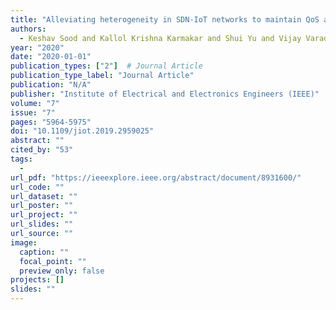 ```yaml
---
title: "Alleviating heterogeneity in SDN-IoT networks to maintain QoS and enhance security"
authors:
  - Keshav Sood and Kallol Krishna Karmakar and Shui Yu and Vijay Varadharajan and Shiva Raj Pokhrel and Yong Xiang
year: "2020"
date: "2020-01-01"
publication_types: ["2"]  # Journal Article
publication_type_label: "Journal Article"
publication: "N/A"
publisher: "Institute of Electrical and Electronics Engineers (IEEE)"
volume: "7"
issue: "7"
pages: "5964-5975"
doi: "10.1109/jiot.2019.2959025"
abstract: ""
cited_by: "53"
tags:
  - 
url_pdf: "https://ieeexplore.ieee.org/abstract/document/8931600/"
url_code: ""
url_dataset: ""
url_poster: ""
url_project: ""
url_slides: ""
url_source: ""
image:
  caption: ""
  focal_point: ""
  preview_only: false
projects: []
slides: ""
---
```

